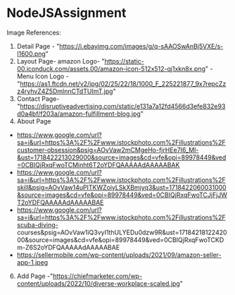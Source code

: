 # NodeJSAssignment
Image References:
1. Detail Page - "https://i.ebayimg.com/images/g/q-sAAOSwAnBj5VXE/s-l1600.png"
2. Layout Page- amazon Logo- "https://static-00.iconduck.com/assets.00/amazon-icon-512x512-qj1xkn8x.png"
          - Menu Icon Logo -"https://as1.ftcdn.net/v2/jpg/02/25/22/18/1000_F_225221877_9x7repcZzz4ryhvZ4Z5DmlnnCTdTUImT.jpg"
3. Contact Page- "https://disruptiveadvertising.com/static/e131a7a12fd4566d3efe832e93d0a4bf/f203a/amazon-fulfillment-blog.jpg"
4. About Page
- https://www.google.com/url?sa=i&url=https%3A%2F%2Fwww.istockphoto.com%2Fillustrations%2Fcustomer-obsession&psig=AOvVaw2mCMgeHo-fjrHEe7I6_Ml-&ust=1718422213029000&source=images&cd=vfe&opi=89978449&ved=0CBIQjRxqFwoTCMinht6T2oYDFQAAAAAdAAAAABAK
-  https://www.google.com/url?sa=i&url=https%3A%2F%2Fwww.istockphoto.com%2Fillustrations%2Fskill&psig=AOvVaw14uPITKWZoiyLSkXBmjyq3&ust=1718422060031000&source=images&cd=vfe&opi=89978449&ved=0CBIQjRxqFwoTCJjFjJWT2oYDFQAAAAAdAAAAABAE
-  https://www.google.com/url?sa=i&url=https%3A%2F%2Fwww.istockphoto.com%2Fillustrations%2Fscuba-diving- 
  courses&psig=AOvVaw1iQ3vyI1thULYEDu0dzw9R&ust=1718421812242000&source=images&cd=vfe&opi=89978449&ved=0CBIQjRxqFwoTCKDm-Z6S2oYDFQAAAAAdAAAAABAE
- https://sellermobile.com/wp-content/uploads/2021/09/amazon-seller-app-1.jpeg
6. Add Page -"https://chiefmarketer.com/wp-content/uploads/2022/10/diverse-workplace-scaled.jpg"

